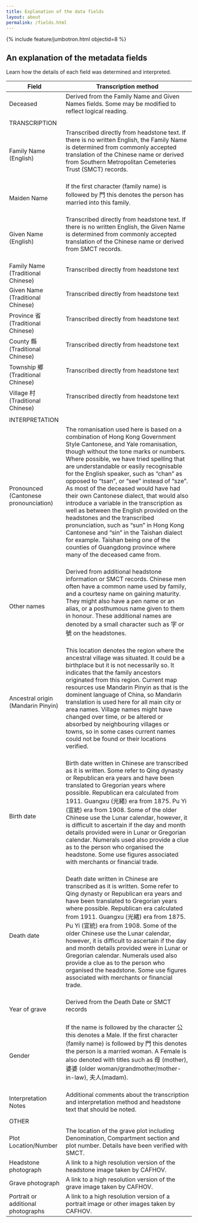 ```yaml
---
title: Explanation of the data fields
layout: about
permalink: /fields.html
---
```


{% include feature/jumbotron.html objectid=8 %}

## An explanation of the metadata fields

Learn how the details of each field was determined and interpreted.

| Field  | Transcription method |
| ------------- | ------------- |
| Deceased  | Derived from the Family Name and Given Names fields. Some may be modified to reflect logical reading. |
| | |
| TRANSCRIPTION |  |
| Family Name (English)  | Transcribed directly from headstone text. If there is no written English, the Family Name is determined from commonly accepted translation of the Chinese name or derived from Southern Metropolitan Cemeteries Trust (SMCT) records.<br><br> |
| Maiden Name  | If the first character (family name) is followed by 門 this denotes the person has married into this family.<br><br>  |
| Given Name (English)  | Transcribed directly from headstone text. If there is no written English, the Given Name is determined from commonly accepted translation of the Chinese name or derived from SMCT records.<br><br>  |
| Family Name (Traditional Chinese) | Transcribed directly from headstone text<br><br> |
| Given Name (Traditional Chinese)  | Transcribed directly from headstone text<br><br>  |
| Province 省 (Traditional Chinese)  |  Transcribed directly from headstone text<br><br> |
| County 縣 (Traditional Chinese)  |  Transcribed directly from headstone text<br><br> |
| Township 鄉 (Traditional Chinese)  |  Transcribed directly from headstone text<br><br> |
| Village 村 (Traditional Chinese)  |  Transcribed directly from headstone text<br><br> |
| | |
| INTERPRETATION  |   |
| Pronounced (Cantonese pronounciation)  | The romanisation used here is based on a combination of Hong Kong Government Style Cantonese, and Yale romanisation, though without the tone marks or numbers. Where possible, we have tried spelling that are understandable or easily recognisable for the English speaker, such as “chan” as opposed to “tsan”, or “see” instead of “sze”. As most of the deceased would have had their own Cantonese dialect, that would also introduce a variable in the transcription as well as between the English provided on the headstones and the transcribed pronunciation, such as “sun” in Hong Kong Cantonese and “sin” in the Taishan dialect for example. Taishan being one of the counties of Guangdong province where many of the deceased came from.<br><br>  |
| Other names  | Derived from additional headstone information or SMCT records. Chinese men often have a common name used by family, and a courtesy name on gaining maturity. They might also have a pen name or an alias, or a posthumous name given to them in honour. These additional names are denoted by a small character such as 字 or 號 on the headstones.<br><br>  |
| Ancestral origin (Mandarin Pinyin)  | This location denotes the region where the ancestral village was situated. It could be a birthplace but it is not necessarily so.  It indicates that the family ancestors originated from this region. Current map resources use Mandarin Pinyin as that is the dominent language of China, so Mandarin translation is used here for all main city or area names. Village names might have changed over time, or be altered or absorbed by neighbouring villages or towns, so in some cases current names could not be found or their locations verified.<br><br>  |
| Birth date  | Birth date written in Chinese are transcribed as it is written. Some refer to Qing dynasty or Republican era years and have been translated to Gregorian years where possible. Republican era calculated from 1911. Guangxu (光緒) era from 1875. Pu Yi (宣統) era from 1908. Some of the older Chinese use the Lunar calendar, however, it is difficult to ascertain if the day and month details provided were in Lunar or Gregorian calendar. Numerals used also provide a clue as to the person who organised the headstone. Some use figures associated with merchants or financial trade.<br><br>  |
| Death date  | Death date written in Chinese are transcribed as it is written. Some refer to Qing dynasty or Republican era years and have been translated to Gregorian years where possible. Republican era calculated from 1911. Guangxu (光緒) era from 1875. Pu Yi (宣統) era from 1908. Some of the older Chinese use the Lunar calendar, however, it is difficult to ascertain if the day and month details provided were in Lunar or Gregorian calendar. Numerals used also provide a clue as to the person who organised the headstone. Some use figures associated with merchants or financial trade.<br><br>  |
| Year of grave  | Derived from the Death Date or SMCT records<br><br>  |
| Gender  | If the name is followed by the character 公 this denotes a Male. If the first character (family name) is followed by 門 this denotes the person is a married woman. A Female is also denoted with titles such as 母 (mother), 婆婆 (older woman/grandmother/mother-in-law), 夫人(madam).<br><br>  |
| Interpretation Notes  | Additional comments about the transcription and interpretation method and headstone text that should be noted.  |
| | |
| OTHER  |   |
| Plot Location/Number  | The location of the grave plot including Denomination, Compartment section and plot number. Details have been verified with SMCT. |
| Headstone photograph  | A link to a high resolution version of the headstone image taken by CAFHOV. |
| Grave photograph  | A link to a high resolution version of the grave image taken by CAFHOV. |
| Portrait or additional photographs  | A link to a high resolution version of a portrait image or other images taken by CAFHOV. |
